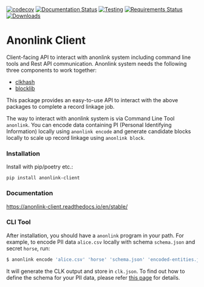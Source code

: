 [![codecov](https://codecov.io/gh/data61/anonlink-client/branch/main/graph/badge.svg)](https://codecov.io/gh/data61/anonlink-client)
[![Documentation Status](https://readthedocs.org/projects/anonlink-client/badge/?version=latest)](http://anonlink-client.readthedocs.io/en/latest/?badge=latest)
[![Testing](https://github.com/data61/anonlink-client/actions/workflows/ci.yml/badge.svg?branch=main)](https://github.com/data61/anonlink-client/actions/workflows/ci.yml)
[![Requirements Status](https://requires.io/github/data61/anonlink-client/requirements.svg?branch=main)](https://requires.io/github/data61/anonlink-client/requirements/?branch=main)
[![Downloads](https://pepy.tech/badge/anonlink-client)](https://pepy.tech/project/anonlink-client)
# Anonlink Client


Client-facing API to interact with anonlink system including command line tools and Rest API communication.
Anonlink system needs the following three components to work together:

* [clkhash](https://github.com/data61/clkhash)
* [blocklib](https://github.com/data61/blocklib)

This package provides an easy-to-use API to interact with the above packages to complete a record linkage job.

The way to interact with anonlink system is via Command Line Tool `anonlink`. You can encode data containing PI (Personal
 Identifying Information) locally using `anonlink encode` and generate candidate blocks locally to scale up record linkage 
 using `anonlink block`.

### Installation

Install with pip/poetry etc.:

```shell
pip install anonlink-client
```

### Documentation

https://anonlink-client.readthedocs.io/en/stable/

### CLI Tool

After installation, you should have a `anonlink` program in your path. For
example, to encode PII data  `alice.csv` locally with schema `schema.json` and secret `horse`, run:
```bash
$ anonlink encode 'alice.csv' 'horse' 'schema.json' 'encoded-entities.json'
```

It will generate the CLK output and store in `clk.json`. To find out how to define the schema
for your PII data, please refer [this page](https://clkhash.readthedocs.io/en/stable/schema.html) for 
details.

